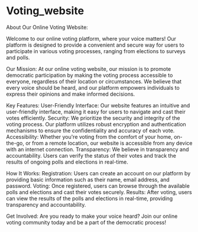 # Voting_website
About Our Online Voting Website:

Welcome to our online voting platform, where your voice matters! Our platform is designed to provide a convenient and secure way for users to participate in various voting processes, ranging from elections to surveys and polls.

Our Mission:
At our online voting website, our mission is to promote democratic participation by making the voting process accessible to everyone, regardless of their location or circumstances. We believe that every voice should be heard, and our platform empowers individuals to express their opinions and make informed decisions.

Key Features:
User-Friendly Interface: Our website features an intuitive and user-friendly interface, making it easy for users to navigate and cast their votes efficiently.
Security: We prioritize the security and integrity of the voting process. Our platform utilizes robust encryption and authentication mechanisms to ensure the confidentiality and accuracy of each vote.
Accessibility: Whether you're voting from the comfort of your home, on-the-go, or from a remote location, our website is accessible from any device with an internet connection.
Transparency: We believe in transparency and accountability. Users can verify the status of their votes and track the results of ongoing polls and elections in real-time.

How It Works:
Registration: Users can create an account on our platform by providing basic information such as their name, email address, and password.
Voting: Once registered, users can browse through the available polls and elections and cast their votes securely.
Results: After voting, users can view the results of the polls and elections in real-time, providing transparency and accountability.

Get Involved:
Are you ready to make your voice heard? Join our online voting community today and be a part of the democratic process!
